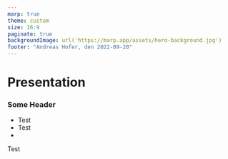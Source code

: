 ```yaml
---
marp: true
theme: custom
size: 16:9
paginate: true
backgroundImage: url('https://marp.app/assets/hero-background.jpg')
footer: "Andreas Hofer, den 2022-09-20"
---
```

# Presentation



<div class="row">

<div class="column-50">

### Some Header

- Test
- Test
- 

</div>

</div>

<div class="text-xss">

Test

</div>